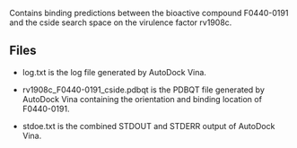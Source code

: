 Contains binding predictions between the bioactive compound F0440-0191 and the cside search space on the virulence factor rv1908c.

## Files

- log.txt is the log file generated by AutoDock Vina.

- rv1908c_F0440-0191_cside.pdbqt is the PDBQT file generated by AutoDock Vina containing the orientation and binding location of F0440-0191.

- stdoe.txt is the combined STDOUT and STDERR output of AutoDock Vina.

